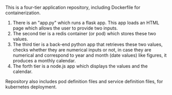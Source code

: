 This is a four-tier application repository, including Dockerfile for containerization.

1. There is an "app.py" which runs a flask app. This app loads an HTML page which allows the user to provide two inputs.
2. The second tier is a redis container (or pod) which stores these two values.
3. The third tier is a back-end python app that retrieves these two values, checks whether they are numerical inputs or not, in case they are numerical and correspond to year and month (date values) like figures, it produces a monthly calendar.
4. The forth tier is a node.js app which displays the values and the calendar.

Repository also includes pod definition files and service definition files, for kubernetes deployment.
